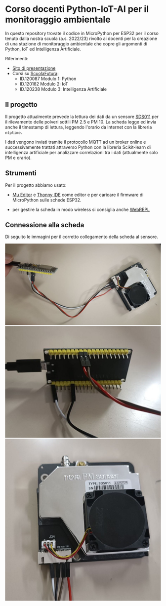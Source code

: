 # Corso docenti Python-IoT-AI per il monitoraggio ambientale

In questo repository trovate il codice in MicroPython per ESP32 per il corso tenuto dalla nostra scuola (a.s. 2022/23) rivolto ai docenti per la creazione di una stazione di monitoraggio ambientale che copre gli argomenti di Python, IoT ed Intelligenza Artificiale.

Riferimenti:

- [Sito di presentazione](https://marconi.my.canva.site/corso-docenti-python-iot-ai)
- Corsi su [ScuolaFutura](https://scuolafutura.pubblica.istruzione.it/):
  - ID.120087 Modulo 1: Python
  - ID.120182  Modulo 2: IoT
  - ID.120238 Modulo 3: Intelligenza Artificiale

## Il progetto

Il progetto attualmente prevede la lettura dei dati da un sensore [SDS011](https://nettigo.pl/attachments/398) per il rilevamento delle polveri sottili PM 2.5 e PM 10. La scheda legge ed invia anche il timestamp di lettura, leggendo l'orario da Internet con la libreria `ntptime`.

I dati vengono inviati tramite il protocollo MQTT ad un broker online e successivamente trattati attraverso Python con la libreria Scikit-learn di intelligenza artificiale per analizzare correlazioni tra i dati (attualmente solo PM e orario).

## Strumenti

Per il progetto abbiamo usato:
- [Mu Editor](https://codewith.mu/) e [Thonny IDE](https://thonny.org/) come editor e per caricare il firmware di MicroPython sulle schede ESP32.

- per gestire la scheda in modo wireless si consiglia anche [WebREPL](https://bhave.sh/micropython-webrepl-thonny/?authuser=0)

## Connessione alla scheda

Di seguito le immagini per il corretto collegamento della scheda al sensore.

![Connessione-1](./images/connection-1.jpeg)
![Connessione-2](./images/connection-2.jpeg)
![Connessione-3](./images/connection-3.jpeg)